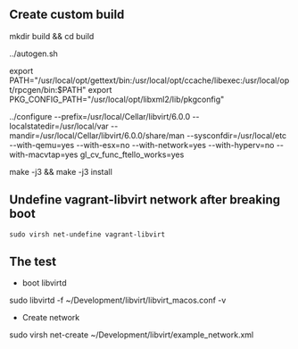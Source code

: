 ## Create custom build

mkdir build && cd build

../autogen.sh

export PATH="/usr/local/opt/gettext/bin:/usr/local/opt/ccache/libexec:/usr/local/opt/rpcgen/bin:$PATH"
export PKG_CONFIG_PATH="/usr/local/opt/libxml2/lib/pkgconfig"

../configure --prefix=/usr/local/Cellar/libvirt/6.0.0 --localstatedir=/usr/local/var --mandir=/usr/local/Cellar/libvirt/6.0.0/share/man --sysconfdir=/usr/local/etc --with-qemu=yes --with-esx=no --with-network=yes --with-hyperv=no --with-macvtap=yes gl_cv_func_ftello_works=yes

make -j3 && make -j3 install

## Undefine vagrant-libvirt network after breaking boot

```
sudo virsh net-undefine vagrant-libvirt
```

## The test
 
 - boot libvirtd

sudo libvirtd -f ~/Development/libvirt/libvirt_macos.conf -v

- Create network

sudo virsh net-create ~/Development/libvirt/example_network.xml
